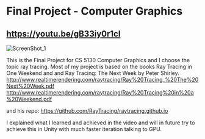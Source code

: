 # Final Project - Computer Graphics

## https://youtu.be/gB33iy0r1cI
![ScreenShot_1](./sphere.ppm)


This is the Final Project for CS 5130 Computer Graphics and I choose the topic ray tracing. Most of my project is based on the books Ray Tracing in One Weekend and and Ray Tracing: The Next Week by Peter Shirley. 
http://www.realtimerendering.com/raytracing/Ray%20Tracing_%20The%20Next%20Week.pdf
http://www.realtimerendering.com/raytracing/Ray%20Tracing%20in%20a%20Weekend.pdf

and his repo: https://github.com/RayTracing/raytracing.github.io

I explained what I learned and achieved in the video and will in future try to achieve this in Unity with much faster iteration talking to GPU. 


